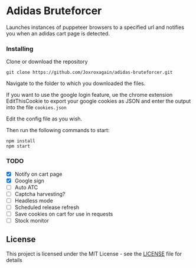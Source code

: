 # Adidas Bruteforcer

Launches instances of puppeteer browsers to a specified url and notifies you when an adidas cart page is detected.

### Installing
Clone or download the repository

```
git clone https://github.com/Joxroxagain/adidas-bruteforcer.git
```
Navigate to the folder to which you downloaded the files.

If you want to use the google login feature, ue the chrome extension EditThisCookie to export your google cookies as JSON and enter the output into the file ```cookies.json```

Edit the config file as you wish.

Then run the following commands to start:
```
npm install
npm start
```
### TODO
- [x] Notify on cart page
- [x] Google sign
- [ ] Auto ATC
- [ ] Captcha harvesting?
- [ ] Headless mode
- [ ] Scheduled release refresh
- [ ] Save cookies on cart for use in requests
- [ ] Stock monitor

## License

This project is licensed under the MIT License - see the [LICENSE](LICENSE) file for details
